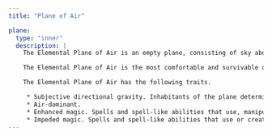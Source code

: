 ```yaml
---
title: "Plane of Air"

plane:
  type: "inner"
  description: |
    The Elemental Plane of Air is an empty plane, consisting of sky above and sky below.

    The Elemental Plane of Air is the most comfortable and survivable of the Inner Planes, and it is the home of all manner of airborne creatures. Indeed, flying creatures find themselves at a great advantage on this plane. While travelers without flight can survive easily here, they are at a disadvantage.

    The Elemental Plane of Air has the following traits.

     * Subjective directional gravity. Inhabitants of the plane determine their own “down” direction. Objects not under the motive force of others do not move.
     * Air-dominant.
     * Enhanced magic. Spells and spell-like abilities that use, manipulate, or create air (including spells of the Air domain) are both empowered and enlarged (as if the Empower Spell and Enlarge Spell metamagic feats had been used on them, but the spells don't require higher-level slots).
     * Impeded magic. Spells and spell-like abilities that use or create earth (including spells of the Earth domain and spells that summon earth elementals or outsiders with the earth subtype) are impeded.
---
```

